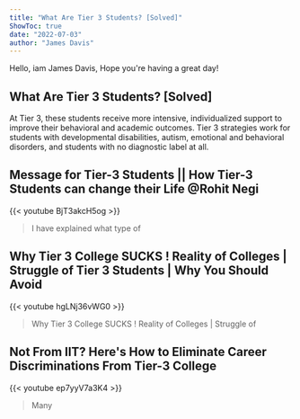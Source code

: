 ```yaml
---
title: "What Are Tier 3 Students? [Solved]"
ShowToc: true 
date: "2022-07-03"
author: "James Davis" 
---
```


Hello, iam James Davis, Hope you're having a great day!
## What Are Tier 3 Students? [Solved]
 At Tier 3, these students receive more intensive, individualized support to improve their behavioral and academic outcomes. Tier 3 strategies work for students with developmental disabilities, autism, emotional and behavioral disorders, and students with no diagnostic label at all.

## Message for Tier-3 Students || How Tier-3 Students can change their Life @Rohit Negi
{{< youtube BjT3akcH5og >}}
>I have explained what type of 

## Why Tier 3 College SUCKS ! Reality of Colleges | Struggle of Tier 3 Students | Why You Should Avoid
{{< youtube hgLNj36vWG0 >}}
>Why Tier 3 College SUCKS ! Reality of Colleges | Struggle of 

## Not From IIT? Here's How to Eliminate Career Discriminations From Tier-3 College
{{< youtube ep7yyV7a3K4 >}}
>Many 

